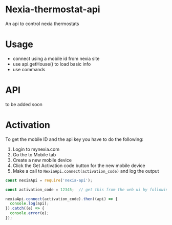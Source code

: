 Nexia-thermostat-api
=========
An api to control nexia thermostats


Usage
=====

* connect using a mobile id from nexia site
* use api.getHouse() to load basic info
* use commands
 

API
===
to be added soon


Activation
==========

To get the mobile ID and the api key you have to do the following:

1) Login to mynexia.com
2) Go the to Mobile tab
3) Create a new mobile device
4) Click the Get Activation code button for the new mobile device
5) Make a call to `NexiaApi.connect(activation_code)` and log the output

```js
const nexiaApi = require('nexia-api');

const activation_code = 12345;  // get this from the web ui by following directions above

nexiaApi.connect(activation_code).then((api) => {
  console.log(api);
}).catch((e) => {
  console.error(e);
});
```